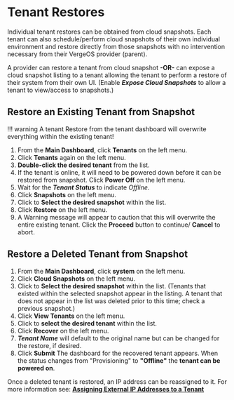 
# Tenant Restores

Individual tenant restores can be obtained from cloud snapshots. Each tenant can also schedule/perform cloud snapshots of their own individual environment and restore directly from those snapshots with no intervention necessary from their VergeOS provider (parent).

A provider can restore a tenant from cloud snapshot **\-OR-** can expose a cloud snapshot listing to a tenant allowing the tenant to perform a restore of their system from their own UI. (Enable ***Expose Cloud Snapshots*** to allow a tenant to view/access to snapshots.)

## Restore an Existing Tenant from Snapshot

!!! warning
    A tenant Restore from the tenant dashboard will overwrite everything within the existing tenant!

1. From the **Main Dashboard**, click **Tenants** on the left menu.
2. Click **Tenants** again on the left menu.
3. **Double-click the desired tenant** from the list.
4. If the tenant is online, it will need to be powered down before it can be restored from snapshot. Click **Power Off** on the left menu.
5. Wait for the ***Tenant Status*** to indicate *Offline*.
6. Click **Snapshots** on the left menu.
7. Click to **Select the desired snapshot** within the list.
8. Click **Restore** on the left menu.
9. A Warning message will appear to caution that this will overwrite the entire existing tenant. Click the **Proceed** button to continue/ **Cancel** to abort.

## Restore a Deleted Tenant from Snapshot

1. From the **Main Dashboard**, click **system** on the left menu.
2. Click **Cloud Snapshots** on the left menu.
3. Click to **Select the desired snapshot** within the list. (Tenants that existed within the selected snapshot appear in the listing. A tenant that does not appear in the list was deleted prior to this time; check a previous snapshot.)
4. Click **View Tenants** on the left menu.
5. Click to **select the desired tenant** within the list.
6. Click **Recover** on the left menu.
7. ***Tenant Name*** will default to the original name but can be changed for the restore, if desired.
8. Click **Submit**
The dashboard for the recovered tenant appears. When the status changes from "Provisioning" to **"Offline"** the **tenant can be powered on**.

Once a deleted tenant is restored, an IP address can be reassigned to it. For more information see: [**Assigning External IP Addresses to a Tenant**](/product-guide/tenants/assign-ip-to-tenant)
